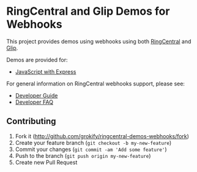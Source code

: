 RingCentral and Glip Demos for Webhooks
=======================================

This project provides demos using webhooks using both [RingCentral](https://developers.ringcentral.co) and [Glip](https://glip.com).

Demos are provided for:

* [JavaScript with Express](https://github.com/grokify/ringcentral-demos-webhooks/tree/master/javascript-express)

For general information on RingCentral webhooks support, please see:

* [Developer Guide](http://ringcentral-api-docs.readthedocs.io/en/latest/webhooks/)
* [Developer FAQ](http://ringcentral-faq.readthedocs.io/en/latest/webhooks/)

## Contributing

1. Fork it (http://github.com/grokify/ringcentral-demos-webhooks/fork)
2. Create your feature branch (`git checkout -b my-new-feature`)
3. Commit your changes (`git commit -am 'Add some feature'`)
4. Push to the branch (`git push origin my-new-feature`)
5. Create new Pull Request
